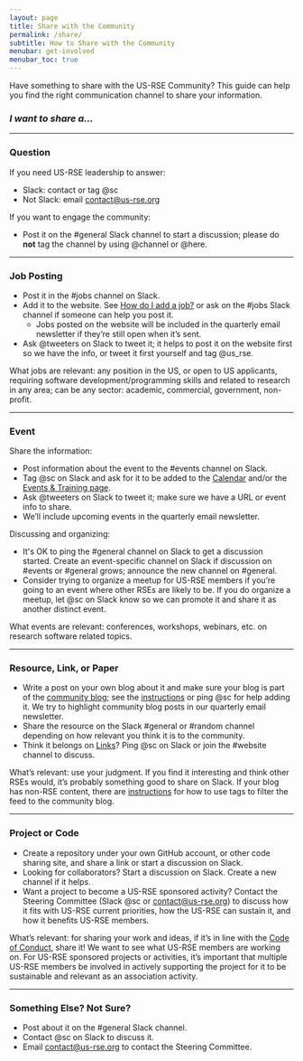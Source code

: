 ```yaml
---
layout: page
title: Share with the Community
permalink: /share/
subtitle: How to Share with the Community
menubar: get-involved
menubar_toc: true
---
```


Have something to share with the US-RSE Community?  This guide can help you find the right communication channel to share your information.  


### *I want to share a...*

---


### Question

If you need US-RSE leadership to answer:

*   Slack: contact or tag @sc
*   Not Slack: email [contact@us-rse.org](mailto:contact@us-rse.org) 

If you want to engage the community:

*   Post it on the #general Slack channel to start a discussion; please do **not** tag the channel by using @channel or @here.

---

### Job Posting

*   Post it in the #jobs channel on Slack.
*   Add it to the website.  See [How do I add a job?](https://github.com/USRSE/usrse.github.io#2-how-do-i-add-a-job) or ask on the #jobs Slack channel if someone can help you post it.
    *   Jobs posted on the website will be included in the quarterly email newsletter if they’re still open when it’s sent.
*   Ask @tweeters on Slack to tweet it; it helps to post it on the website first so we have the info, or tweet it first yourself and tag @us_rse.

What jobs are relevant: any position in the US, or open to US applicants, requiring software development/programming skills and related to research in any area; can be any sector: academic, commercial, government, non-profit.

---

### Event

Share the information:

*   Post information about the event to the #events channel on Slack.
*   Tag @sc on Slack and ask for it to be added to the [Calendar](https://us-rse.org/calendar/) and/or the [Events & Training page](https://us-rse.org/events-training/).
*   Ask @tweeters on Slack to tweet it; make sure we have a URL or event info to share.
*   We’ll include upcoming events in the quarterly email newsletter.

Discussing and organizing:

*   It's OK to ping the #general channel on Slack to get a discussion started.  Create an event-specific channel on Slack if discussion on #events or #general grows; announce the new channel on #general.
*   Consider trying to organize a meetup for US-RSE members if you’re going to an event where other RSEs are likely to be.  If you do organize a meetup, let @sc on Slack know so we can promote it and share it as another distinct event.

What events are relevant: conferences, workshops, webinars, etc. on research software related topics.

---

### Resource, Link, or Paper

*   Write a post on your own blog about it and make sure your blog is part of the [community blog](https://us-rse.org/blog/); see the [instructions](https://github.com/USRSE/blog) or ping @sc for help adding it.  We try to highlight community blog posts in our quarterly email newsletter.
*   Share the resource on the Slack #general or #random channel depending on how relevant you think it is to the community.
*   Think it belongs on [Links](https://us-rse.org/links/)? Ping @sc on Slack or join the #website channel to discuss.

What’s relevant: use your judgment.  If you find it interesting and think other RSEs would, it’s probably something good to share on Slack.  If your blog has non-RSE content, there are [instructions](https://github.com/USRSE/blog/blob/master/README.md) for how to use tags to filter the feed to the community blog. 

---

### Project or Code

*   Create a repository under your own GitHub account, or other code sharing site, and share a link or start a discussion on Slack.
*   Looking for collaborators?  Start a discussion on Slack.  Create a new channel if it helps.
*   Want a project to become a US-RSE sponsored activity?  Contact the Steering Committee (Slack @sc or [contact@us-rse.org](mailto:contact@us-rse.org)) to discuss how it fits with US-RSE current priorities, how the US-RSE can sustain it, and how it benefits US-RSE members. 

What’s relevant: for sharing your work and ideas, if it’s in line with the [Code of Conduct](https://us-rse.org/code-of-conduct), share it!  We want to see what US-RSE members are working on.  For US-RSE sponsored projects or activities, it’s important that multiple US-RSE members be involved in actively supporting the project for it to be sustainable and relevant as an association activity.

---

### Something Else?  Not Sure?

*   Post about it on the #general Slack channel.
*   Contact @sc on Slack to discuss it.
*   Email [contact@us-rse.org](mailto:contact@us-rse.org) to contact the Steering Committee.
